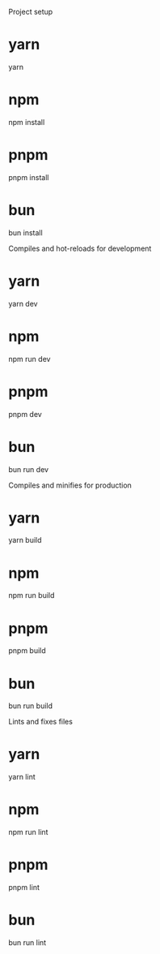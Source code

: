 Project setup

# yarn
yarn

# npm
npm install

# pnpm
pnpm install

# bun
bun install

Compiles and hot-reloads for development

# yarn
yarn dev

# npm
npm run dev

# pnpm
pnpm dev

# bun
bun run dev

Compiles and minifies for production

# yarn
yarn build

# npm
npm run build

# pnpm
pnpm build

# bun
bun run build

Lints and fixes files

# yarn
yarn lint

# npm
npm run lint

# pnpm
pnpm lint

# bun
bun run lint
